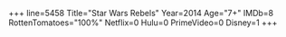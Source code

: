 +++
line=5458
Title="Star Wars Rebels"
Year=2014
Age="7+"
IMDb=8
RottenTomatoes="100%"
Netflix=0
Hulu=0
PrimeVideo=0
Disney=1
+++

